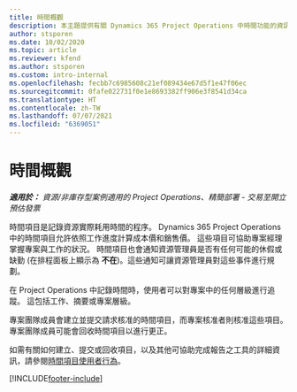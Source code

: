 ```yaml
---
title: 時間概觀
description: 本主題提供有關 Dynamics 365 Project Operations 中時間功能的資訊。
author: stsporen
ms.date: 10/02/2020
ms.topic: article
ms.reviewer: kfend
ms.author: stsporen
ms.custom: intro-internal
ms.openlocfilehash: fecbb7c6985608c21ef089434e67d5f1e47f06ec
ms.sourcegitcommit: 0fafe022731f0e1e8693382ff906e3f8541d34ca
ms.translationtype: HT
ms.contentlocale: zh-TW
ms.lasthandoff: 07/07/2021
ms.locfileid: "6369051"
---
```

# <a name="time-overview"></a>時間概觀

_**適用於：** 資源/非庫存型案例適用的 Project Operations、精簡部署 - 交易至開立預估發票_

時間項目是記錄資源實際耗用時間的程序。 Dynamics 365 Project Operations 中的時間項目允許依照工作進度計算成本價和銷售價。 這些項目可協助專案經理掌握專案與工作的狀況。 時間項目也會通知資源管理員是否有任何可能的休假或缺勤 (在排程面板上顯示為 **不在**)。這些通知可讓資源管理員對這些事件進行規劃。

在 Project Operations 中記錄時間時，使用者可以對專案中的任何層級進行追蹤。 這包括工作、摘要或專案層級。

專案團隊成員會建立並提交請求核准的時間項目，而專案核准者則核准這些項目。 專案團隊成員可能會回收時間項目以進行更正。

如需有關如何建立、提交或回收項目，以及其他可協助完成報告之工具的詳細資訊，請參閱[時間項目使用者行為](ui-behavior-time.md)。



[!INCLUDE[footer-include](../includes/footer-banner.md)]